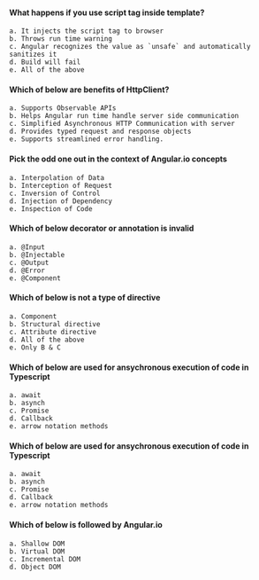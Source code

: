 #### What happens if you use script tag inside template?

	a. It injects the script tag to browser
	b. Throws run time warning
	c. Angular recognizes the value as `unsafe` and automatically sanitizes it
	d. Build will fail
	e. All of the above
    
#### Which of below are benefits of HttpClient?

	a. Supports Observable APIs
	b. Helps Angular run time handle server side communication
	c. Simplified Asynchronous HTTP Communication with server
	d. Provides typed request and response objects
	e. Supports streamlined error handling. 

#### Pick the odd one out in the context of Angular.io concepts

	a. Interpolation of Data
	b. Interception of Request
	c. Inversion of Control
	d. Injection of Dependency
	e. Inspection of Code
  
#### Which of below decorator or annotation is invalid

	a. @Input
	b. @Injectable
	c. @Output
	d. @Error
	e. @Component
  
#### Which of below is not a type of directive

	a. Component 
	b. Structural directive
	c. Attribute directive
	d. All of the above
	e. Only B & C
  
#### Which of below are used for ansychronous execution of code in Typescript

	a. await
	b. asynch
	c. Promise
	d. Callback
	e. arrow notation methods
  
#### Which of below are used for ansychronous execution of code in Typescript

	a. await
	b. asynch
	c. Promise
	d. Callback
	e. arrow notation methods
  
#### Which of below is followed by Angular.io

	a. Shallow DOM
	b. Virtual DOM
	c. Incremental DOM
	d. Object DOM

  
  
